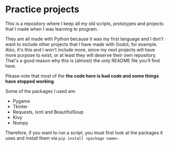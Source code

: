 # Practice projects
This is a repository where I keep all my old scripts, prototypes and projects that I made when I was learning to program. 

They are all made with Python because it was my first language and I don't want to include other projects that I have made with Godot, for example. Also, it's this and I won't include more, since my next projects will have more purpose to exist, or at least they will deserve their own repository. That's a good reason why this is (almost) the only README file you'll find here. 

Please note that most of the **the code here is bad code and some things have stopped working**.

Some of the packages I used are:
- Pygame
- Tkinter
- Requests, lxml and BeautifulSoup
- Kivy
- Numpy

Therefore, if you want to run a script, you must first look at the packages it uses and install them via `pip install <package name>`.

